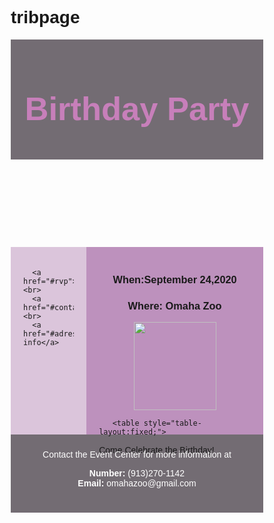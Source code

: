 # tribpage
<!DOCTYPE html>
<html lang="en">
<head>

<title>Invite</title>
<meta name="viewport" content="width=device-width, initial-scale=1.0">
<meta charset="utf-8">

<style>
* {
  box-sizing: border-box;
}

body {
  font-family: Arial, Helvetica, sans-serif;
}


header {
  background-color:rgb(115, 108, 115);
  padding: 7px;
  text-align: center;
  font-size: 35px;
  color: white;
}


nav {
  float: left;
  width: 30%;
  height: 300px; 
  background-color:rgb(219, 197, 219);
  padding: 20px;
}




article {
  float: left;
  padding: 20px;
  width: 70%;
  background-color:rgb(189, 145, 189);
  height: 300px;
}


section:after {
  content: "";
  display: table;
    clear: both;
}


footer {
  background-color:rgb(115, 108, 115);
  padding: 10px;
  text-align: center;
  color: white;
}


   p {
    
        width: 100%;
    height: auto;
  }
 h2{
     color:rgb(199, 127, 186);
 }
tr { 
    position:abosulte;
  text-align:center;
}
</style>
</head>
<body>




<header>
  <h2>Birthday Party</h2>
</header>

<section>
  <nav>
    
      <a href="#rvp">RSVP</a><br>
      <a href="#contact">Adress</a><br>
      <a href="#adress">Contact info</a>

  </nav>
  
  <article>
 
 
  <center> <h1>When:September 24,2020</h1></center>
  <center>  <h3>Where: Omaha Zoo</h3></center>
      <center>   <img src="https://upload.wikimedia.org/wikipedia/commons/e/e4/Birthday_Cake22.png"width="132" height="141" >
      </center>
    
       <table style="table-layout:fixed;">
       
  <tr>
   <td><div style="word-wrap:break-word; width: 212px">Come Celebrate the Birthday!</div></td>
   </tr>
  </table>
  </article>
</section>

<footer>
  <p>Contact the Event Center for more information at<center><strong>Number:</strong> (913)270-1142</center><center><strong>Email:</strong> omahazoo@gmail.com</center></p>
    <h2 id="rvp"></h2>
      <h2 id="adress"></h2>
      <h2 id="contact"></h2>
</footer>

 

</body>
</html>

